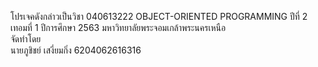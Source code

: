 โปรเจคดังกล่าวเป็นวิชา 040613222 OBJECT-ORIENTED PROGRAMMING ปีที่ 2 เทอมที่ 1 ปีการศึกษา 2563 มหาวิทยาลัยพระจอมเกล้าพระนครเหนือ <br/>
จัดทำโดย <br/>
นายภูชิชย์ เสงี่ยมกิ่ง 6204062616316
